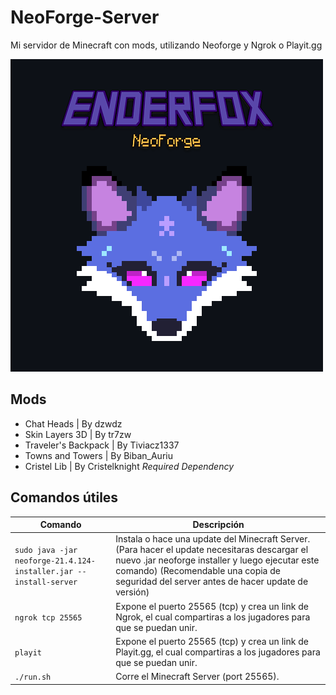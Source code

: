 # NeoForge-Server
Mi servidor de Minecraft con mods, utilizando Neoforge y Ngrok o Playit.gg

![](/Demo%20assets/full-enderfox.png)  
  
## Mods  
- Chat Heads | By dzwdz
- Skin Layers 3D | By tr7zw
- Traveler's Backpack | By Tiviacz1337
- Towns and Towers | By Biban_Auriu
- Cristel Lib | By Cristelknight _Required Dependency_

## Comandos útiles

| Comando                  | Descripción                                      |
|--------------------------|--------------------------------------------------|
| `sudo java -jar neoforge-21.4.124-installer.jar --install-server` | Instala o hace una update del Minecraft Server. (Para hacer el update necesitaras descargar el nuevo .jar neoforge installer y luego ejecutar este comando) (Recomendable una copia de seguridad del server antes de hacer update de versión)   |
| `ngrok tcp 25565`        | Expone el puerto 25565 (tcp) y crea un link de Ngrok, el cual compartiras a los jugadores para que se puedan unir. |
| `playit`                 | Expone el puerto 25565 (tcp) y crea un link de Playit.gg, el cual compartiras a los jugadores para que se puedan unir.   |
| `./run.sh`               | Corre el Minecraft Server (port 25565). |